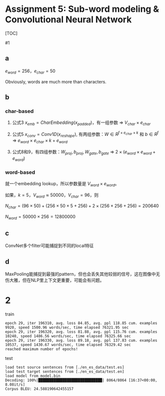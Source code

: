 # Assignment 5: Sub-word modeling & Convolutional Neural Network

[TOC]

#1

## a

$e_{word}=256$，$e_{char}=50$

Obviously, words are much more than characters.

## b

### char-based

1) 公式3 $ x_{emb} = CharEmbedding(x_{padded})$，有一组参数 => $V_{char}\times e_{char}$

2) 公式5 $x_{conv}=Conv1D(x_{reshape})$, 有两组参数：$W\in R^{f\times e_{char} \times k}$ 和 $b\in R^f$ => $e_{word}\times e_{char} \times k + e_{word}$

3) 公式8和9，有四组参数：$W_{proj}, b_{proj}, W_{gate}, b_{gate}$ => $2\times (e_{word}\times e_{word} + e_{word})$

### word-based

就一个embedding lookup，所以参数量是 $V_{word}\times e_{word}$。

如果，$k=5$，$V_{word}\approx 50000$，$V_{char}=96$，则

$N_{char}=(96\times 50)+(256\times 50\times 5+256)+2\times(256\times 256+256)=200640$

$N_{word}=50000\times 256=12800000$

## c

ConvNet多个filter可能捕捉到不同的local特征

## d

MaxPooling能捕捉到最强的pattern，但也会丢失其他较弱的信号，这在图像中无伤大雅，但在NLP里上下文更重要，可能会有问题。

# 2

train

```
epoch 29, iter 196310, avg. loss 84.85, avg. ppl 118.85 cum. examples 9920, speed 1500.96 words/sec, time elapsed 76321.95 sec
epoch 29, iter 196320, avg. loss 81.88, avg. ppl 115.76 cum. examples 10240, speed 1486.56 words/sec, time elapsed 76325.66 sec
epoch 29, iter 196330, avg. loss 89.18, avg. ppl 137.83 cum. examples 10537, speed 1430.67 words/sec, time elapsed 76329.42 sec
reached maximum number of epochs!
```

test

```
load test source sentences from [./en_es_data/test.es]
load test target sentences from [./en_es_data/test.en]
load model from model.bin
Decoding: 100%|█████████████████████████████| 8064/8064 [16:37<00:00,  8.08it/s]
Corpus BLEU: 24.588190642455157
```


